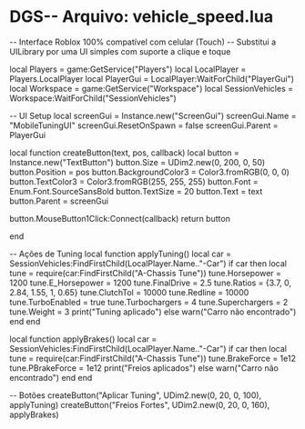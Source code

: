 # DGS-- Arquivo: vehicle_speed.lua

-- Interface Roblox 100% compatível com celular (Touch) -- Substitui a UILibrary por uma UI simples com suporte a clique e toque

local Players = game:GetService("Players") local LocalPlayer = Players.LocalPlayer local PlayerGui = LocalPlayer:WaitForChild("PlayerGui") local Workspace = game:GetService("Workspace") local SessionVehicles = Workspace:WaitForChild("SessionVehicles")

-- UI Setup local screenGui = Instance.new("ScreenGui") screenGui.Name = "MobileTuningUI" screenGui.ResetOnSpawn = false screenGui.Parent = PlayerGui

local function createButton(text, pos, callback) local button = Instance.new("TextButton") button.Size = UDim2.new(0, 200, 0, 50) button.Position = pos button.BackgroundColor3 = Color3.fromRGB(0, 0, 0) button.TextColor3 = Color3.fromRGB(255, 255, 255) button.Font = Enum.Font.SourceSansBold button.TextSize = 20 button.Text = text button.Parent = screenGui

button.MouseButton1Click:Connect(callback)
return button

end

-- Ações de Tuning local function applyTuning() local car = SessionVehicles:FindFirstChild(LocalPlayer.Name.."-Car") if car then local tune = require(car:FindFirstChild("A-Chassis Tune")) tune.Horsepower = 1200 tune.E_Horsepower = 1200 tune.FinalDrive = 2.5 tune.Ratios = {3.7, 0, 2.84, 1.55, 1, 0.65} tune.ClutchTol = 10000 tune.Redline = 10000 tune.TurboEnabled = true tune.Turbochargers = 4 tune.Superchargers = 2 tune.Weight = 3 print("Tuning aplicado") else warn("Carro não encontrado") end end

local function applyBrakes() local car = SessionVehicles:FindFirstChild(LocalPlayer.Name.."-Car") if car then local tune = require(car:FindFirstChild("A-Chassis Tune")) tune.BrakeForce = 1e12 tune.PBrakeForce = 1e12 print("Freios aplicados") else warn("Carro não encontrado") end end

-- Botões createButton("Aplicar Tuning", UDim2.new(0, 20, 0, 100), applyTuning) createButton("Freios Fortes", UDim2.new(0, 20, 0, 160), applyBrakes)
